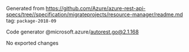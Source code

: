 Generated from https://github.com/Azure/azure-rest-api-specs/tree//specification/migrateprojects/resource-manager/readme.md tag: `package-2018-09`

Code generator @microsoft.azure/autorest.go@2.1.168

No exported changes